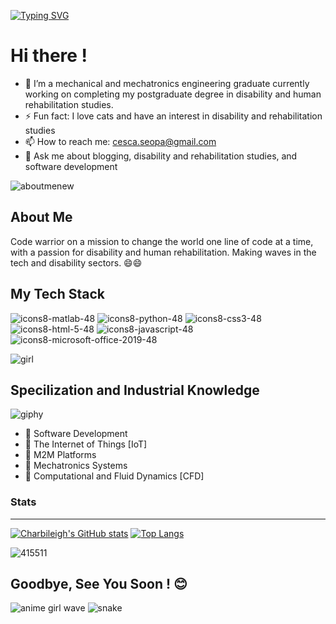 

[![Typing SVG](https://readme-typing-svg.demolab.com?font=Fredoka&size=30&pause=901&color=F738E0&background=FFFFFF00&random=false&width=435&lines=Mmasechaba+J.F+Seopa+(%CB%B6%E1%B5%94%E1%B5%95%E1%B5%94%CB%B6))](https://git.io/typing-svg)

# Hi there !


- 🔭 I’m a mechanical and mechatronics engineering graduate currently working on completing my postgraduate degree in disability and human rehabilitation studies. 
- ⚡ Fun fact: I love cats and have an interest in disability and rehabilitation studies
- 📫 How to reach me: cesca.seopa@gmail.com
- 💬 Ask me about blogging, disability and rehabilitation studies, and software development 


![aboutmenew](https://user-images.githubusercontent.com/44195461/126047965-2a82f53e-3b48-4649-ba4d-52e5ac0edb79.gif)


## About Me

Code warrior on a mission to change the world one line of code at a time, with a passion for disability and human rehabilitation. Making waves in the tech and disability sectors. 😄😄

## My Tech Stack



![icons8-matlab-48](https://user-images.githubusercontent.com/44195461/126067123-efa2423f-3eb8-492d-b11b-922db7952e40.png)
![icons8-python-48](https://user-images.githubusercontent.com/44195461/126067462-bc67b9c6-6ab0-428c-824e-96481470dce8.png)
![icons8-css3-48](https://user-images.githubusercontent.com/44195461/126067467-360f62fd-42c5-49b8-b4b4-238e8077495f.png)
![icons8-html-5-48](https://user-images.githubusercontent.com/44195461/126067469-a8e31422-2fc1-4a3b-809e-2da8af4c52f0.png)
![icons8-javascript-48](https://user-images.githubusercontent.com/44195461/126067471-4d1d80c4-035a-4018-acaf-138032f8e2c3.png)
![icons8-microsoft-office-2019-48](https://user-images.githubusercontent.com/44195461/126067476-d944b4a1-74ef-41f0-a7c0-345fb4111824.png)











![girl](https://user-images.githubusercontent.com/44195461/126067778-f5ef38c1-8177-464f-915d-dee8609aefd3.gif)






## Specilization and Industrial Knowledge
![giphy](https://user-images.githubusercontent.com/44195461/126049668-0454deff-59a7-4080-a49a-2ef5ee970399.gif)



- :briefcase: Software Development 
- 💼 The Internet of Things [IoT]
- :briefcase: M2M Platforms
- :briefcase: Mechatronics Systems  
- :briefcase: Computational and Fluid Dynamics [CFD]

### Stats
---
 [![Charbileigh's GitHub stats](https://github-readme-stats.vercel.app/api?username=charbileigh&theme=midnight-purple)](https://github.com/anuraghazra/github-readme-stats)
 [![Top Langs](https://github-readme-stats.vercel.app/api/top-langs/?username=charbileigh&theme=midnight-purple)](https://github.com/anuraghazra/github-readme-stats)





![415511](https://user-images.githubusercontent.com/44195461/126048133-b9652d5e-0835-44e4-b1b5-b42746af5e74.jpg)

## Goodbye, See You Soon ! :blush:


![anime girl wave](https://user-images.githubusercontent.com/44195461/126068011-1e2ac1ea-22bf-4640-b379-4845cd7ca15f.gif)
![snake](https://user-images.githubusercontent.com/44195461/126070537-4917b556-c50d-458f-aa9e-9b93a9cafe63.gif)







<!--
**charbileigh/charbileigh** is a ✨ _special_ ✨ repository because its `README.md` (this file) appears on your GitHub profile. 👋
-->
